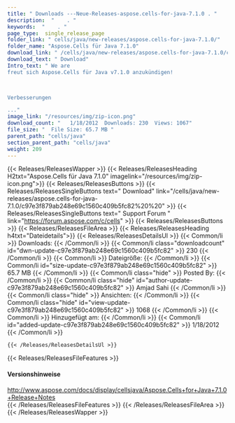 ```yaml
---
title: " Downloads ---Neue-Releases-aspose.cells-for-java-7.1.0 . "
description:  "    . " 
keywords:  "    . " 
page_type:  single_release_page
folder_link: " cells/java/new-releases/aspose.cells-for-java-7.1.0/"
folder_name: "Aspose.Cells für Java 7.1.0"
download_link: " /cells/java/new-releases/aspose.cells-for-java-7.1.0/c97e3f879ab248e69c1560c409b5fc82"
download_text: " Download"
Intro_text: " We are
freut sich Aspose.Cells für Java v7.1.0 anzukündigen!

 

Verbesserungen

..."
image_link: "/resources/img/zip-icon.png"
download_count: "   1/18/2012  Downloads: 230  Views: 1067"
file_size: "  File Size: 65.7 MB "
parent_path: "cells/java"
section_parent_path: "cells/java"
weight: 209
---
```


{{< Releases/ReleasesWapper >}}
  {{< Releases/ReleasesHeading H2txt="Aspose.Cells für Java 7.1.0" imagelink="/resources/img/zip-icon.png">}}
  {{< Releases/ReleasesButtons >}}
    {{< Releases/ReleasesSingleButtons text=" Download" link="/cells/java/new-releases/aspose.cells-for-java-7.1.0/c97e3f879ab248e69c1560c409b5fc82%20%20" >}}
    {{< Releases/ReleasesSingleButtons text=" Support Forum " link="https://forum.aspose.com/c/cells" >}}
  {{< Releases/ReleasesButtons >}}
  {{< Releases/ReleasesFileArea >}}
    {{< Releases/ReleasesHeading h4txt="Dateidetails">}}
    {{< Releases/ReleasesDetailsUl >}}
            {{< Common/li >}} Downloads: {{< /Common/li >}}
      {{< Common/li class="downloadcount" id="dwn-update-c97e3f879ab248e69c1560c409b5fc82" >}} 230 {{< /Common/li >}}
      {{< Common/li >}} Dateigröße: {{< /Common/li >}}
      {{< Common/li id="size-update-c97e3f879ab248e69c1560c409b5fc82" >}} 65.7 MB {{< /Common/li >}} 
      {{< Common/li  class="hide" >}} Posted By: {{< /Common/li >}} 
      {{< Common/li class="hide" id="author-update-c97e3f879ab248e69c1560c409b5fc82" >}} Amjad Sahi {{< /Common/li >}}
      {{< Common/li class="hide" >}} Ansichten: {{< /Common/li >}}
      {{< Common/li class="hide" id="view-update-c97e3f879ab248e69c1560c409b5fc82" >}} 1068 {{< /Common/li >}}
      {{< Common/li >}} Hinzugefügt am: {{< /Common/li >}}
      {{< Common/li id="added-update-c97e3f879ab248e69c1560c409b5fc82" >}} 1/18/2012 {{< /Common/li >}} 

    {{< /Releases/ReleasesDetailsUl >}}

  {{< Releases/ReleasesFileFeatures >}}
      <h4>Versionshinweise</h4><div> <a href="http://www.aspose.com/docs/display/cellsjava/Aspose.Cells+for+Java+7.1.0+Release+Notes">http://www.aspose.com/docs/display/cellsjava/Aspose.Cells+for+Java+7.1.0+Release+Notes</a></div>
  {{< /Releases/ReleasesFileFeatures >}}
 {{< /Releases/ReleasesFileArea >}}
{{< /Releases/ReleasesWapper >}}



